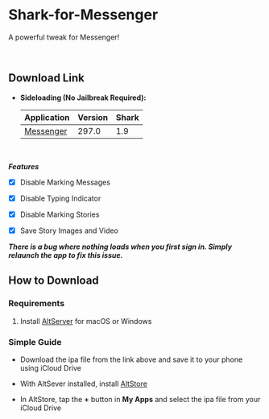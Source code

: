 # Shark-for-Messenger
A powerful tweak for Messenger!


&nbsp;

## Download Link

* **Sideloading (No Jailbreak Required):** 
   
    | Application | Version | Shark |
    | --- | --- | --- |
    | [Messenger](https://mega.nz/file/ZYQBmIwS#O19-jP5uI-0K3P8DQXFNNaVtP1Xxy2YwWfMDJZUPYIU) | 297.0 | 1.9 |
        
&nbsp;

***Features***

- [x] Disable Marking Messages
- [x] Disable Typing Indicator
- [x] Disable Marking Stories
- [x] Save Story Images and Video


***There is a bug where nothing loads when you first sign in. Simply relaunch the app to fix this issue.***

## How to Download

### Requirements

1. Install [AltServer](https://altstore.io/) for macOS or Windows 

### Simple Guide

* Download the ipa file from the link above and save it to your phone using iCloud Drive 

* With AltSever installed, install [AltStore](https://altstore.io/faq/)  

* In AltStore, tap the **+** button in **My Apps** and select the ipa file from your iCloud Drive 




